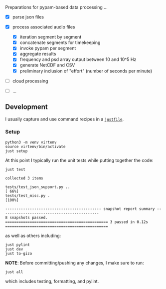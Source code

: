Preparations for pypam-based data processing ...

- [x] parse json files
- [x] process associated audio files
    - [x] iteration segment by segment
    - [x] concatenate segments for timekeeping
    - [x] invoke pypam per segment
    - [x] aggregate results
    - [x] frequency and psd array output between 10 and 10^5 Hz
    - [x] generate NetCDF and CSV
    - [x] preliminary inclusion of "effort" (number of seconds per minute)
- [ ] cloud processing
- [ ] ...


## Development

I usually capture and use command recipes in a [`justfile`](justfile).

### Setup

```shell
python3 -m venv virtenv
source virtenv/bin/activate
just setup
```

At this point I typically run the unit tests while putting together the code:

```shell
just test
```
```text
collected 3 items

tests/test_json_support.py ..                                                                            [ 66%]
tests/test_misc.py .                                                                                     [100%]

------------------------------------------- snapshot report summary --------------------------------------------
8 snapshots passed.
============================================== 3 passed in 0.12s ==============================================
```

as well as others including:
```shell
just pylint
just dev
just to-gizo
```

**NOTE**: Before committing/pushing any changes, I make sure to run:

```shell
just all
```
which includes testing, formatting, and pylint.
